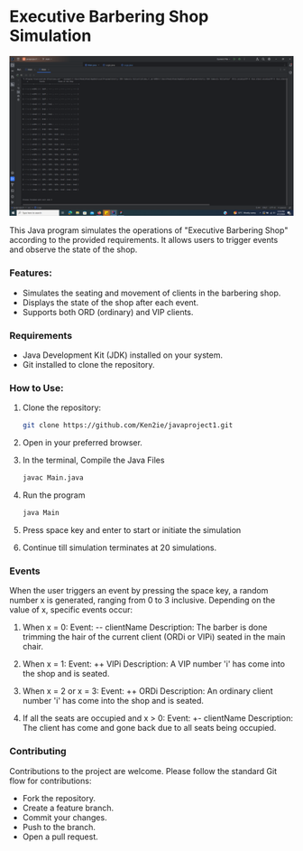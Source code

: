 # Executive Barbering Shop Simulation
![screenshot.png](assets/screenshot.PNG)

This Java program simulates the operations of "Executive Barbering Shop" according to the provided requirements. It allows users to trigger events and observe the state of the shop.

### Features:

- Simulates the seating and movement of clients in the barbering shop.
- Displays the state of the shop after each event.
- Supports both ORD (ordinary) and VIP clients.


### Requirements
- Java Development Kit (JDK) installed on your system.
- Git installed to clone the repository.

### How to Use:

1. Clone the repository:

   ```bash
   git clone https://github.com/Ken2ie/javaproject1.git

2. Open in your preferred browser.

3. In the terminal, Compile the Java Files
   
   ```bash
   javac Main.java

4. Run the program
 
   ```bash
   java Main
   
5. Press space key and enter to start or initiate the simulation
6. Continue till simulation terminates at 20 simulations.


### Events
When the user triggers an event by pressing the space key, a random number x is generated, ranging from 0 to 3 inclusive. Depending on the value of x, specific events occur:

1. When x = 0:
        Event: -- clientName
        Description: The barber is done trimming the hair of the current client (ORDi or VIPi) seated in the main chair.

2. When x = 1:
        Event: ++ VIPi
        Description: A VIP number 'i' has come into the shop and is seated.

3. When x = 2 or x = 3:
        Event: ++ ORDi
        Description: An ordinary client number 'i' has come into the shop and is seated.

4. If all the seats are occupied and x > 0:
        Event: +- clientName
        Description: The client has come and gone back due to all seats being occupied.


### Contributing
Contributions to the project are welcome. Please follow the standard Git flow for contributions:
- Fork the repository.
- Create a feature branch.
- Commit your changes.
- Push to the branch.
- Open a pull request.

